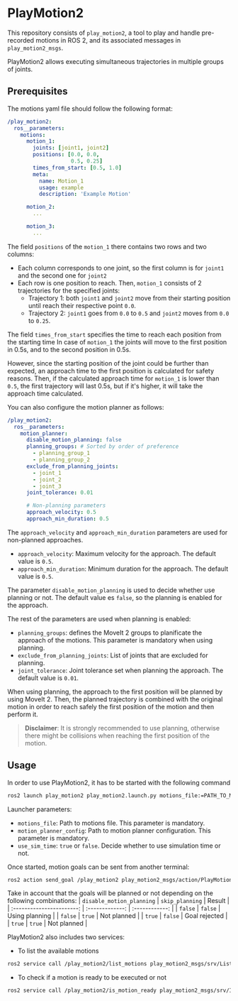 # PlayMotion2

This repository consists of `play_motion2`, a tool to play and handle pre-recorded motions in ROS 2,
and its associated messages in `play_motion2_msgs`.

PlayMotion2 allows executing simultaneous trajectories in multiple groups of joints.

## Prerequisites

The motions yaml file should follow the following format:

```yaml
/play_motion2:
  ros__parameters:
    motions:
      motion_1:
        joints: [joint1, joint2]
        positions: [0.0, 0.0,
                    0.5, 0.25]
        times_from_start: [0.5, 1.0]
        meta:
          name: Motion_1
          usage: example
          description: 'Example Motion'

      motion_2:
        ...

      motion_3:
        ...
```

The field `positions` of the `motion_1` there contains two rows and two columns:
- Each column corresponds to one joint, so the first column is for `joint1` and the second one for `joint2`
- Each row is one position to reach. Then, `motion_1` consists of 2 trajectories for the specified joints:
  - Trajectory 1: both `joint1` and `joint2` move from their starting position until reach their respective point `0.0`.
  - Trajectory 2: `joint1` goes from `0.0` to `0.5` and `joint2` moves from `0.0` to `0.25`.

The field `times_from_start` specifies the time to reach each position from the starting time
In case of `motion_1` the joints will move to the first position in 0.5s, and to the second position in 0.5s.

However, since the starting position of the joint could be further than expected, an approach time to the first position is calculated for safety reasons. Then, if the calculated approach time for `motion_1` is lower than `0.5`, the first trajectory will last 0.5s, but if it's higher, it will take the approach time calculated.

You can also configure the motion planner as follows:

```yaml
/play_motion2:
  ros__parameters:
    motion_planner:
      disable_motion_planning: false
      planning_groups: # Sorted by order of preference
        - planning_group_1
        - planning_group_2
      exclude_from_planning_joints:
        - joint_1
        - joint_2
        - joint_3
      joint_tolerance: 0.01

      # Non-planning parameters
      approach_velocity: 0.5
      approach_min_duration: 0.5
```

The `approach_velocity` and `approach_min_duration` parameters are used for non-planned approaches.
- `approach_velocity`: Maximum velocity for the approach. The default value is `0.5`.
- `approach_min_duration`: Minimum duration for the approach. The default value is `0.5`.

The parameter `disable_motion_planning` is used to decide whether use planning or not. The default value es `false`, so the planning is enabled for the approach.

The rest of the parameters are used when planning is enabled:
- `planning_groups`: defines the MoveIt 2 groups to planificate the approach of the motions. This parameter is mandatory when using planning.
- `exclude_from_planning_joints`: List of joints that are excluded for planning.
- `joint_tolerance`: Joint tolerance set when planning the approach. The default value is `0.01`.

When using planning, the approach to the first position will be planned by using MoveIt 2. Then, the planned trajectory is combined with the original motion in order to reach safely the first position of the motion and then perform it.

> **Disclaimer**: It is strongly recommended to use planning, otherwise there might be collisions when reaching the first position of the motion.

## Usage

In order to use PlayMotion2, it has to be started with the following command

```bash
ros2 launch play_motion2 play_motion2.launch.py motions_file:=PATH_TO_MOTIONS_YAML motion_planner_config:=PATH_TO_MOTION_PLANNER_CONFIG [use_sim_time:=true]
```

Launcher parameters:
- `motions_file`: Path to motions file. This parameter is mandatory.
- `motion_planner_config`: Path to motion planner configuration. This parameter is mandatory.
- `use_sim_time`: `true` or `false`. Decide whether to use simulation time or not.

Once started, motion goals can be sent from another terminal:

```bash
ros2 action send_goal /play_motion2 play_motion2_msgs/action/PlayMotion2 "{motion_name: motion_1, skip_planning: false}"
```

Take in account that the goals will be planned or not depending on the following combinations:
| `disable_motion_planning` | `skip_planning` | Result         |
| :-----------------------: | :-------------: | :------------: |
| `false`                   | `false`         | Using planning |
| `false`                   | `true`          | Not planned    |
| `true`                    | `false`         | Goal rejected  |
| `true`                    | `true`          | Not planned    |

PlayMotion2 also includes two services:

- To list the available motions

```bash
ros2 service call /play_motion2/list_motions play_motion2_msgs/srv/ListMotions
```

- To check if a motion is ready to be executed or not

```bash
ros2 service call /play_motion2/is_motion_ready play_motion2_msgs/srv/IsMotionReady "motion_key: motion_1"
```
